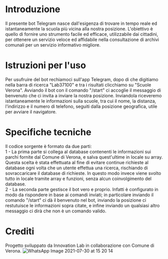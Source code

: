 # Introduzione
Il presente bot Telegram nasce dall'esigenza di trovare in tempo reale ed istantaneamente la scuola più vicina alla nostra posizione. L'obiettivo è quello di fornire uno strumento facile ed efficace, utilizzabile dai cittadini, per ottenere un servizio veloce ed affidabile nella consultazione di archivi comunali per un servizio informativo migliore.
# Istruzioni per l'uso
Per usufruire del bot rechiamoci sull'app Telegram, dopo di che digitiamo nella barra di ricerca "Lab37100" e tra i risultati clicchiamo su "Scuole Verona".
Avviando il bot con il comando "/start" ci accoglie il messaggio di benvenuto che ci invita a inviare la nostra posizione. Inviandola riceveremo istantaneamente le informazioni sulla scuole, tra cui il nome, la distanza, l'indirizzo e il numero di telefono, seguiti dalla posizione geografica, utile per avviare il navigatore.
# Specifiche tecniche
Il codice sorgente è formato da due parti:  
1 - La prima parte si collega al database contenenti le informazioni sui parchi fornite dal Comune di Verona, e salva quest'ultime in locale su array. Questa scelta è stata
    effettuata al fine di evitare continue richieste al database ogni volta che un utente effettua una ricerca, rischiando di sovraccaricare il database di richieste. In questo
    modo invece viene svolto tutto in locale tramite array e funzioni, senza alcun coinvolgimento del database.  
2 - La seconda parte gestisce il bot vero e proprio. Infatti è configurato in modo da rispondere in base ai comandi inviati; in particolare inviando il comando "/start" ci dà il
    benvenuto nel bot, inviando la posizione ci restutuisce le informazioni sopra citate, e infine inviando un qualsiasi altro messaggio ci dirà che non è un comando valido.
# Crediti
Progetto sviluppato da Innovation Lab in collaborazione con Comune di Verona.
![WhatsApp Image 2021-07-30 at 15 20 14](https://user-images.githubusercontent.com/87977853/127863204-46d984eb-4025-479b-b6e6-4bd8f8e38c5c.jpeg)

